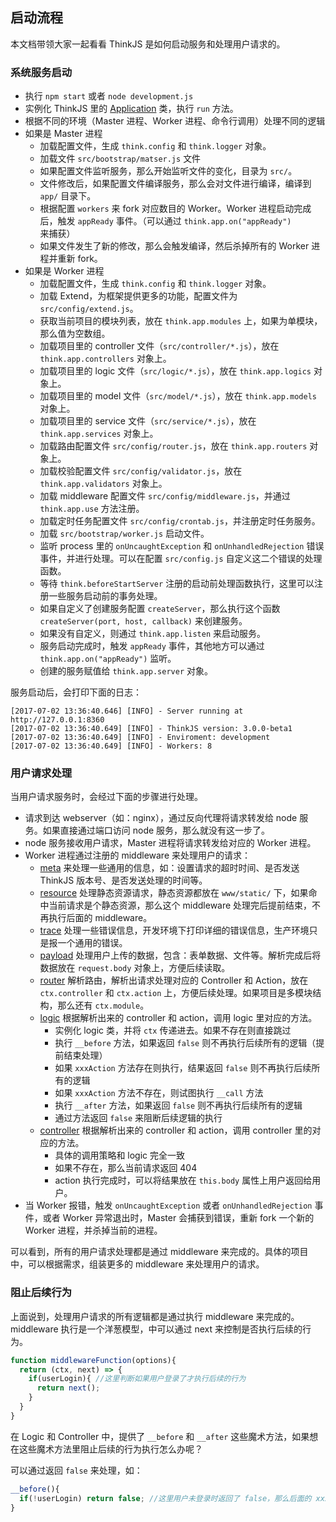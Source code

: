 ## 启动流程

本文档带领大家一起看看 ThinkJS 是如何启动服务和处理用户请求的。

### 系统服务启动

* 执行 `npm start` 或者 `node development.js`
* 实例化 ThinkJS 里的 [Application](https://github.com/thinkjs/thinkjs/blob/3.0/lib/application.js) 类，执行 `run` 方法。
* 根据不同的环境（Master 进程、Worker 进程、命令行调用）处理不同的逻辑
* 如果是 Master 进程
    - 加载配置文件，生成 `think.config` 和 `think.logger` 对象。
    - 加载文件 `src/bootstrap/matser.js` 文件
    - 如果配置文件监听服务，那么开始监听文件的变化，目录为 `src/`。
    - 文件修改后，如果配置文件编译服务，那么会对文件进行编译，编译到 `app/` 目录下。
    - 根据配置 `workers` 来 fork 对应数目的 Worker。Worker 进程启动完成后，触发 `appReady` 事件。（可以通过 `think.app.on("appReady")` 来捕获）
    - 如果文件发生了新的修改，那么会触发编译，然后杀掉所有的 Worker 进程并重新 fork。
* 如果是 Worker 进程
    - 加载配置文件，生成 `think.config` 和 `think.logger` 对象。
    - 加载 Extend，为框架提供更多的功能，配置文件为 `src/config/extend.js`。
    - 获取当前项目的模块列表，放在 `think.app.modules` 上，如果为单模块，那么值为空数组。
    - 加载项目里的 controller 文件（`src/controller/*.js`），放在 `think.app.controllers` 对象上。
    - 加载项目里的 logic 文件（`src/logic/*.js`），放在 `think.app.logics` 对象上。
    - 加载项目里的 model 文件（`src/model/*.js`），放在 `think.app.models` 对象上。
    - 加载项目里的 service 文件（`src/service/*.js`），放在 `think.app.services` 对象上。
    - 加载路由配置文件 `src/config/router.js`，放在 `think.app.routers` 对象上。
    - 加载校验配置文件 `src/config/validator.js`，放在 `think.app.validators` 对象上。
    - 加载 middleware 配置文件 `src/config/middleware.js`，并通过 `think.app.use` 方法注册。
    - 加载定时任务配置文件 `src/config/crontab.js`，并注册定时任务服务。
    - 加载 `src/bootstrap/worker.js` 启动文件。
    - 监听 process 里的 `onUncaughtException` 和 `onUnhandledRejection` 错误事件，并进行处理。可以在配置 `src/config.js` 自定义这二个错误的处理函数。
    - 等待 `think.beforeStartServer` 注册的启动前处理函数执行，这里可以注册一些服务启动前的事务处理。
    - 如果自定义了创建服务配置 `createServer`，那么执行这个函数 `createServer(port, host, callback)` 来创建服务。
    - 如果没有自定义，则通过 `think.app.listen` 来启动服务。
    - 服务启动完成时，触发 `appReady` 事件，其他地方可以通过 `think.app.on("appReady")` 监听。
    - 创建的服务赋值给 `think.app.server` 对象。

服务启动后，会打印下面的日志：

```text
[2017-07-02 13:36:40.646] [INFO] - Server running at http://127.0.0.1:8360
[2017-07-02 13:36:40.649] [INFO] - ThinkJS version: 3.0.0-beta1
[2017-07-02 13:36:40.649] [INFO] - Enviroment: development
[2017-07-02 13:36:40.649] [INFO] - Workers: 8
```

### 用户请求处理

当用户请求服务时，会经过下面的步骤进行处理。

* 请求到达 webserver（如：nginx），通过反向代理将请求转发给 node 服务。如果直接通过端口访问 node 服务，那么就没有这一步了。
* node 服务接收用户请求，Master 进程将请求转发给对应的 Worker 进程。
* Worker 进程通过注册的 middleware 来处理用户的请求：
    - [meta](https://github.com/thinkjs/think-meta) 来处理一些通用的信息，如：设置请求的超时时间、是否发送 ThinkJS 版本号、是否发送处理的时间等。
    - [resource](https://github.com/thinkjs/think-resource) 处理静态资源请求，静态资源都放在 `www/static/` 下，如果命中当前请求是个静态资源，那么这个 middleware 处理完后提前结束，不再执行后面的 middleware。
    - [trace](https://github.com/thinkjs/think-trace) 处理一些错误信息，开发环境下打印详细的错误信息，生产环境只是报一个通用的错误。
    - [payload](https://github.com/thinkjs/think-payload) 处理用户上传的数据，包含：表单数据、文件等。解析完成后将数据放在 `request.body` 对象上，方便后续读取。
    - [router](https://github.com/thinkjs/think-router) 解析路由，解析出请求处理对应的 Controller 和 Action，放在 `ctx.controller` 和 `ctx.action` 上，方便后续处理。如果项目是多模块结构，那么还有 `ctx.module`。
    - [logic](https://github.com/thinkjs/think-logic) 根据解析出来的 controller 和 action，调用 logic 里对应的方法。
        - 实例化 logic 类，并将 `ctx` 传递进去。如果不存在则直接跳过
        - 执行 `__before` 方法，如果返回 `false` 则不再执行后续所有的逻辑（提前结束处理）
        - 如果 `xxxAction` 方法存在则执行，结果返回 `false` 则不再执行后续所有的逻辑
        - 如果 `xxxAction` 方法不存在，则试图执行 `__call` 方法
        - 执行 `__after` 方法，如果返回 `false` 则不再执行后续所有的逻辑
        - 通过方法返回 `false` 来阻断后续逻辑的执行
    - [controller](https://github.com/thinkjs/think-controller) 根据解析出来的 controller 和 action，调用 controller 里的对应的方法。
        - 具体的调用策略和 logic 完全一致
        - 如果不存在，那么当前请求返回 404
        - action 执行完成时，可以将结果放在 `this.body` 属性上用户返回给用户。
* 当 Worker 报错，触发 `onUncaughtException` 或者 `onUnhandledRejection` 事件，或者 Worker 异常退出时，Master 会捕获到错误，重新 fork 一个新的 Worker 进程，并杀掉当前的进程。

可以看到，所有的用户请求处理都是通过 middleware 来完成的。具体的项目中，可以根据需求，组装更多的 middleware 来处理用户的请求。

### 阻止后续行为

上面说到，处理用户请求的所有逻辑都是通过执行 middleware 来完成的。middleware 执行是一个洋葱模型，中可以通过 next 来控制是否执行后续的行为。

```js
function middlewareFunction(options){
  return (ctx, next) => {
    if(userLogin){ //这里判断如果用户登录了才执行后续的行为
      return next();
    }
  }
}
```

在 Logic 和 Controller 中，提供了 `__before` 和 `__after` 这些魔术方法，如果想在这些魔术方法里阻止后续的行为执行怎么办呢？

可以通过返回 `false` 来处理，如：

```js
__before(){
  if(!userLogin) return false; //这里用户未登录时返回了 false，那么后面的 xxxAction 不再执行
}
```